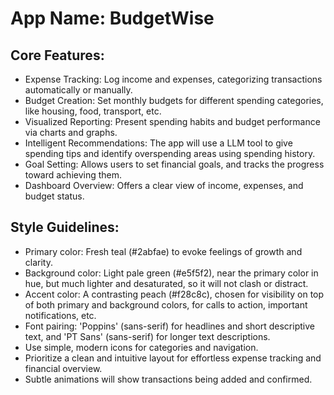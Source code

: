 # **App Name**: BudgetWise

## Core Features:

- Expense Tracking: Log income and expenses, categorizing transactions automatically or manually.
- Budget Creation: Set monthly budgets for different spending categories, like housing, food, transport, etc.
- Visualized Reporting: Present spending habits and budget performance via charts and graphs.
- Intelligent Recommendations: The app will use a LLM tool to give spending tips and identify overspending areas using spending history.
- Goal Setting: Allows users to set financial goals, and tracks the progress toward achieving them.
- Dashboard Overview: Offers a clear view of income, expenses, and budget status.

## Style Guidelines:

- Primary color: Fresh teal (#2abfae) to evoke feelings of growth and clarity.
- Background color: Light pale green (#e5f5f2), near the primary color in hue, but much lighter and desaturated, so it will not clash or distract.
- Accent color: A contrasting peach (#f28c8c), chosen for visibility on top of both primary and background colors, for calls to action, important notifications, etc.
- Font pairing: 'Poppins' (sans-serif) for headlines and short descriptive text, and 'PT Sans' (sans-serif) for longer text descriptions.
- Use simple, modern icons for categories and navigation.
- Prioritize a clean and intuitive layout for effortless expense tracking and financial overview.
- Subtle animations will show transactions being added and confirmed.
